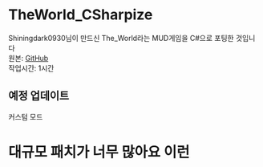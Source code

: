 # TheWorld_CSharpize
Shiningdark0930님이 만드신 The_World라는 MUD게임을 C#으로 포팅한 것입니다\
원본: [GitHub](https://github.com/Shiningdark0930/The_World)\
작업시간: 1시간
## 예정 업데이트
커스텀 모드
# 대규모 패치가 너무 많아요 이런
